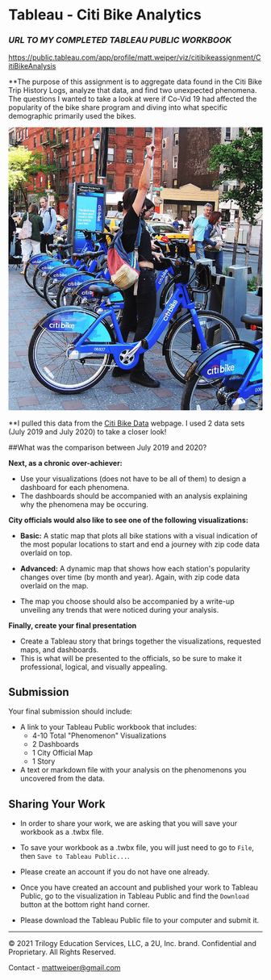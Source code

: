 # Tableau - Citi Bike Analytics

### *URL TO MY COMPLETED TABLEAU PUBLIC WORKBOOK*
https://public.tableau.com/app/profile/matt.weiper/viz/citibikeassignment/CitiBikeAnalysis


**The purpose of this assignment is to aggregate data found in the Citi Bike Trip History Logs, analyze that data, and find two unexpected phenomena. The questions I wanted to take a look at were if Co-Vid 19 had affected the popularity of the bike share program and diving into what specific demographic primarily used the bikes.

![Citi-Bikes](Images/citi-bike-station-bikes.jpg)

**I pulled this data from the [Citi Bike Data](https://www.citibikenyc.com/system-data) webpage. I used 2 data sets (July 2019 and July 2020) to take a closer look!

##What was the comparison between July 2019 and 2020?








**Next, as a chronic over-achiever:**

* Use your visualizations (does not have to be all of them) to design a dashboard for each phenomena.
* The dashboards should be accompanied with an analysis explaining why the phenomena may be occuring. 

**City officials would also like to see one of the following visualizations:**

* **Basic:** A static map that plots all bike stations with a visual indication of the most popular locations to start and end a journey with zip code data overlaid on top.

* **Advanced:** A dynamic map that shows how each station's popularity changes over time (by month and year). Again, with zip code data overlaid on the map.

* The map you choose should also be accompanied by a write-up unveiling any trends that were noticed during your analysis.

**Finally, create your final presentation**

* Create a Tableau story that brings together the visualizations, requested maps, and dashboards.
* This is what will be presented to the officials, so be sure to make it professional, logical, and visually appealing. 


## Submission 

Your final submission should include:

* A link to your Tableau Public workbook that includes: 
  * 4-10 Total "Phenomenon" Visualizations 
  * 2 Dashboards
  * 1 City Official Map
  * 1 Story 
* A text or markdown file with your analysis on the phenomenons you uncovered from the data.

## Sharing Your Work

* In order to share your work, we are asking that you will save your workbook as a .twbx file.

* To save your workbook as a .twbx file, you will just need to go to `File`, then `Save to Tableau Public...`.

* Please create an account if you do not have one already.

* Once you have created an account and published your work to Tableau Public, go to the visualization in Tableau Public and find the `Download` button at the bottom right hand corner.

* Please download the Tableau Public file to your computer and submit it.

- - -

© 2021 Trilogy Education Services, LLC, a 2U, Inc. brand. Confidential and Proprietary. All Rights Reserved.

Contact -
mattweiper@gmail.com
